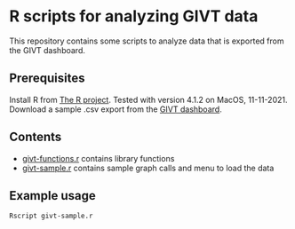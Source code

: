 # R scripts for analyzing GIVT data

This repository contains some scripts to analyze data that is exported from the GIVT dashboard.

## Prerequisites

Install R from [The R project](https://www.r-project.org). Tested with version 4.1.2 on MacOS, 11-11-2021.
Download a sample .csv export from the [GIVT dashboard](https://cloud.givtapp.net/#/).

## Contents

+ [givt-functions.r](givt-functions.r) contains library functions
+ [givt-sample.r](givt-sample.r) contains sample graph calls and menu to load the data

## Example usage

    Rscript givt-sample.r

